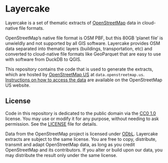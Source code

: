 # Layercake

Layercake is a set of thematic extracts of [OpenStreetMap](https://www.openstreetmap.org/about) data in cloud-native file formats.

OpenStreetMap’s native file format is OSM PBF, but this 80GB ‘planet file’ is unwieldly and not supported by all GIS software. Layercake provides OSM data separated into thematic layers (buildings, transportation, etc) and converted to cloud-native file formats like GeoParquet that are easy to use with software from DuckDB to QGIS.

This repository contains the code that is used to generate the extracts, which are hosted by [OpenStreetMap US](https://openstreetmap.us/) at `data.openstreetmap.us`. [Instructions on how to access the data](https://openstreetmap.us/our-work/layercake/) are available on the OpenStreetMap US website.

## License

Code in this repository is dedicated to the public domain via the [CC0 1.0](https://creativecommons.org/publicdomain/zero/1.0/) license. You may use or modify it for any purpose, without needing to ask permission. See the [LICENSE](./LICENSE) file for details.

Data from the OpenStreetMap project is licensed under [ODbL](https://opendatacommons.org/licenses/odbl/). Layercake extracts are subject to the same license. You are free to copy, distribute, transmit and adapt OpenStreetMap data, as long as you credit OpenStreetMap and its contributors. If you alter or build upon our data, you may distribute the result only under the same license.

